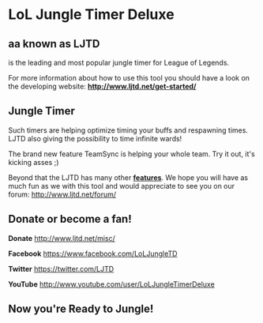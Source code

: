 LoL Jungle Timer Deluxe
=======================
aa known as LJTD
----------------
is the leading and most popular jungle timer for League of Legends.

For more information about how to use this tool you should have a look on the developing website:
**http://www.ljtd.net/get-started/**

Jungle Timer
------------
Such timers are helping optimize timing your buffs and respawning times. LJTD also giving the possibility to time infinite wards!

The brand new feature TeamSync is helping your whole team. Try it out, it's kicking asses ;)

Beyond that the LJTD has many other [**features**](http://www.ljtd.net/features/). We hope you will have as much fun as we with this tool and would appreciate to see you on our forum: http://www.ljtd.net/forum/

Donate or become a fan!
-----------------------
**Donate** http://www.ljtd.net/misc/

**Facebook** https://www.facebook.com/LoLJungleTD

**Twitter** https://twitter.com/LJTD

**YouTube** http://www.youtube.com/user/LoLJungleTimerDeluxe

Now you're **Ready to Jungle!**
-------------------------------
